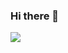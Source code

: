 ### Hi there 👋

![](https://github-readme-streak-stats.herokuapp.com/?user=bi-zi&theme=dark&hide_border=true)<br/>

